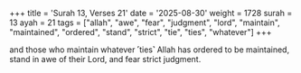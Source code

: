 +++
title = 'Surah 13, Verses 21'
date = '2025-08-30'
weight = 1728
surah = 13
ayah = 21
tags = ["allah", "awe", "fear", "judgment", "lord", "maintain", "maintained", "ordered", "stand", "strict", "tie", "ties", "whatever"]
+++

and those who maintain whatever ˹ties˺ Allah has ordered to be maintained, stand in awe of their Lord, and fear strict judgment.
